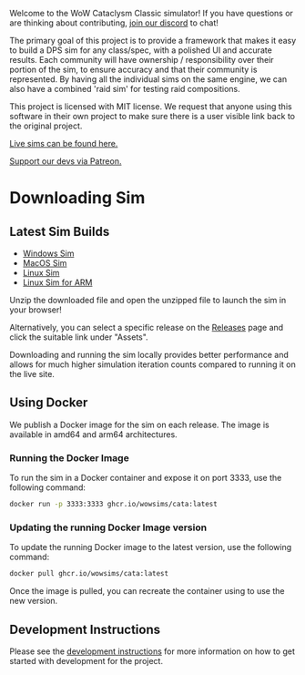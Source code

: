 Welcome to the WoW Cataclysm Classic simulator! If you have questions or are thinking about contributing, [join our discord](https://discord.gg/jJMPr9JWwx 'https://discord.gg/jJMPr9JWwx') to chat!

The primary goal of this project is to provide a framework that makes it easy to build a DPS sim for any class/spec, with a polished UI and accurate results. Each community will have ownership / responsibility over their portion of the sim, to ensure accuracy and that their community is represented. By having all the individual sims on the same engine, we can also have a combined 'raid sim' for testing raid compositions.

This project is licensed with MIT license. We request that anyone using this software in their own project to make sure there is a user visible link back to the original project.

[Live sims can be found here.](https://wowsims.github.io/cata)

[Support our devs via Patreon.](https://www.patreon.com/wowsims)

# Downloading Sim

## Latest Sim Builds

-   [Windows Sim](https://github.com/wowsims/cata/releases/latest/download/wowsimcata-windows.exe.zip)
-   [MacOS Sim](https://github.com/wowsims/cata/releases/latest/download/wowsimcata-amd64-darwin.zip)
-   [Linux Sim](https://github.com/wowsims/cata/releases/latest/download/wowsimcata-amd64-linux.zip)
-   [Linux Sim for ARM](https://github.com/wowsims/cata/releases/latest/download/wowsimcata-arm64-linux.zip)

Unzip the downloaded file and open the unzipped file to launch the sim in your browser!

Alternatively, you can select a specific release on the [Releases](https://github.com/wowsims/cata/releases) page and click the suitable link under "Assets".

Downloading and running the sim locally provides better performance and allows for much higher simulation iteration counts compared to running it on the live site.

## Using Docker

We publish a Docker image for the sim on each release. The image is available in amd64 and arm64 architectures.

### Running the Docker Image

To run the sim in a Docker container and expose it on port 3333, use the following command:

```sh
docker run -p 3333:3333 ghcr.io/wowsims/cata:latest
```

### Updating the running Docker Image version

To update the running Docker image to the latest version, use the following command:

```sh
docker pull ghcr.io/wowsims/cata:latest
```

Once the image is pulled, you can recreate the container using to use the new version.

## Development Instructions

Please see the [development instructions](https://github.com/wowsims/cata/blob/master/DEVELOPMENT.md) for more information on how to get started with development for the project.
